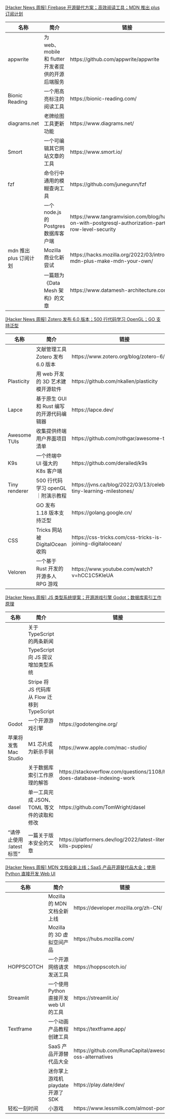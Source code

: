 [[Hacker News 周报] Firebase 开源替代方案；高效阅读工具；MDN 推出 plus
订阅计划](https://www.bilibili.com/video/BV19S4y127wz)
<table>
  <theader>
    <th>名称</th>
    <th>简介</th>
    <th>链接</th>
  </theader>
  <tbody>
    <tr>
      <td>appwrite</td>
      <td>为 web、mobile 和 flutter 开发者提供的开源后端服务</td>
      <td>https://github.com/appwrite/appwrite</td>
    </tr><tr>
      <td>Bionic Reading</td>
      <td>一个用高亮标注的阅读工具</td>
      <td>https://bionic-reading.com/</td>
    </tr><tr>
      <td>diagrams.net</td>
      <td>老牌绘图工具更新功能</td>
      <td>https://www.diagrams.net/</td>
    </tr><tr>
      <td>Smort</td>
      <td>一个可编辑其它网站文章的工具</td>
      <td>https://www.smort.io/</td>
    </tr><tr>
      <td>fzf</td>
      <td>命令行中通用的模糊查询工具</td>
      <td>https://github.com/junegunn/fzf</td>
    </tr><tr>
      <td></td>
      <td>一个 node.js 的 Postgres 数据库客户端</td>
      <td>https://www.tangramvision.com/blog/hands-on-with-postgresql-authorization-part-2-row-level-security</td>
    </tr><tr>
      <td>mdn 推出 plus 订阅计划</td>
      <td>Mozilla 商业化新尝试</td>
      <td>https://hacks.mozilla.org/2022/03/introducing-mdn-plus-make-mdn-your-own/</td>
    </tr><tr>
      <td></td>
      <td>一篇题为《Data Mesh 架构》的文章</td>
      <td>https://www.datamesh-architecture.com/</td>
    </tr>
  </tbody>
</table>

[[Hacker News 周报] Zotero 发布 6.0 版本；500 行代码学习 OpenGL；GO
支持泛型](https://www.bilibili.com/video/BV1HU4y1d7da)
<table>
  <theader>
    <th>名称</th>
    <th>简介</th>
    <th>链接</th>
  </theader>
  <tbody>
    <tr>
      <td></td>
      <td>文献管理工具 Zotero 发布 6.0 版本</td>
      <td>https://www.zotero.org/blog/zotero-6/</td>
    </tr><tr>
      <td>Plasticity</td>
      <td>用 web 开发的 3D 艺术建模开源软件</td>
      <td>https://github.com/nkallen/plasticity</td>
    </tr><tr>
      <td>Lapce</td>
      <td>基于原生 GUI 和 Rust 编写的开源代码编辑器</td>
      <td>https://lapce.dev/</td>
    </tr><tr>
      <td>Awesome TUIs</td>
      <td>收集提供终端用户界面项目清单</td>
      <td>https://github.com/rothgar/awesome-tuis</td>
    </tr><tr>
      <td>K9s</td>
      <td>一个终端中 UI 强大的 K8s 客户端</td>
      <td>https://github.com/derailed/k9s</td>
    </tr><tr>
      <td>Tiny renderer</td>
      <td>500 行代码学习 openGL｜附演示教程</td>
      <td>https://jvns.ca/blog/2022/03/13/celebrate-tiny-learning-milestones/</td>
    </tr><tr>
      <td></td>
      <td>GO 发布 1.18 版本支持泛型</td>
      <td>https://golang.google.cn/</td>
    </tr><tr>
      <td>CSS</td>
      <td>Tricks 网站被 DigitalOcean 收购</td>
      <td>https://css-tricks.com/css-tricks-is-joining-digitalocean/</td>
    </tr><tr>
      <td>Veloren</td>
      <td>一个基于 Rust 开发的开源多人 RPG 游戏</td>
      <td>https://www.youtube.com/watch?v=hCC1C5KIeUA</td>
    </tr>
  </tbody>
</table>

[[Hacker News 周报] JS 类型系统提案；开源游戏引擎
Godot；数据库索引工作原理](https://www.bilibili.com/video/BV1VS4y1D768)
<table>
  <theader>
    <th>名称</th>
    <th>简介</th>
    <th>链接</th>
  </theader>
  <tbody>
    <tr>
      <td></td>
      <td>关于 TypeScript 的两条新闻</td>
      <td></td>
    </tr><tr>
      <td></td>
      <td>TypeScript 向 JS 提议增加类型系统</td>
      <td></td>
    </tr><tr>
      <td></td>
      <td>Stripe 将 JS 代码库从 Flow 迁移到 TypeScript</td>
      <td></td>
    </tr><tr>
      <td>Godot</td>
      <td>一个开源游戏引擎</td>
      <td>https://godotengine.org/</td>
    </tr><tr>
      <td>苹果将发售 Mac Studio</td>
      <td>M1 芯片成为新杀手锏</td>
      <td>https://www.apple.com/mac-studio/</td>
    </tr><tr>
      <td></td>
      <td>关于数据库索引工作原理的解答</td>
      <td>https://stackoverflow.com/questions/1108/how-does-database-indexing-work</td>
    </tr><tr>
      <td>dasel</td>
      <td>单一工具完成 JSON、TOML 等文件的读取和修改</td>
      <td>https://github.com/TomWright/dasel</td>
    </tr><tr>
      <td>“请停止使用 :latest 标签”</td>
      <td>一篇关于版本安全的文章</td>
      <td>https://platformers.dev/log/2022/latest-literally-kills-puppies/</td>
    </tr>
  </tbody>
</table>

[[Hacker News 周报] MDN 文档全新上线；SaaS 产品开源替代品大全；使用 Python 直接开发 Web
UI](https://www.bilibili.com/video/BV1Y34y1b7cJ)
<table>
  <theader>
    <th>名称</th>
    <th>简介</th>
    <th>链接</th>
  </theader>
  <tbody>
    <tr>
      <td></td>
      <td>Mozilla 的 MDN 文档全新上线</td>
      <td>https://developer.mozilla.org/zh-CN/</td>
    </tr><tr>
      <td></td>
      <td>Mozilla 的 3D 虚拟空间产品</td>
      <td>https://hubs.mozilla.com/</td>
    </tr><tr>
      <td>HOPPSCOTCH</td>
      <td>一个开源网络请求发送工具</td>
      <td>https://hoppscotch.io/</td>
    </tr><tr>
      <td>Streamlit</td>
      <td>一个使用 Python 直接开发 web UI 的工具</td>
      <td>https://streamlit.io/</td>
    </tr><tr>
      <td>Textframe</td>
      <td>一个动画产品教程创建工具</td>
      <td>https://textframe.app/</td>
    </tr><tr>
      <td></td>
      <td>SaaS 产品开源替代品大全</td>
      <td>https://github.com/RunaCapital/awesome-oss-alternatives</td>
    </tr><tr>
      <td></td>
      <td>迷你掌上游戏机 playdate 开源了 SDK</td>
      <td>https://play.date/dev/</td>
    </tr><tr>
      <td>轻松一刻时间</td>
      <td>小游戏</td>
      <td>https://www.lessmilk.com/almost-pong/</td>
    </tr>
  </tbody>
</table>